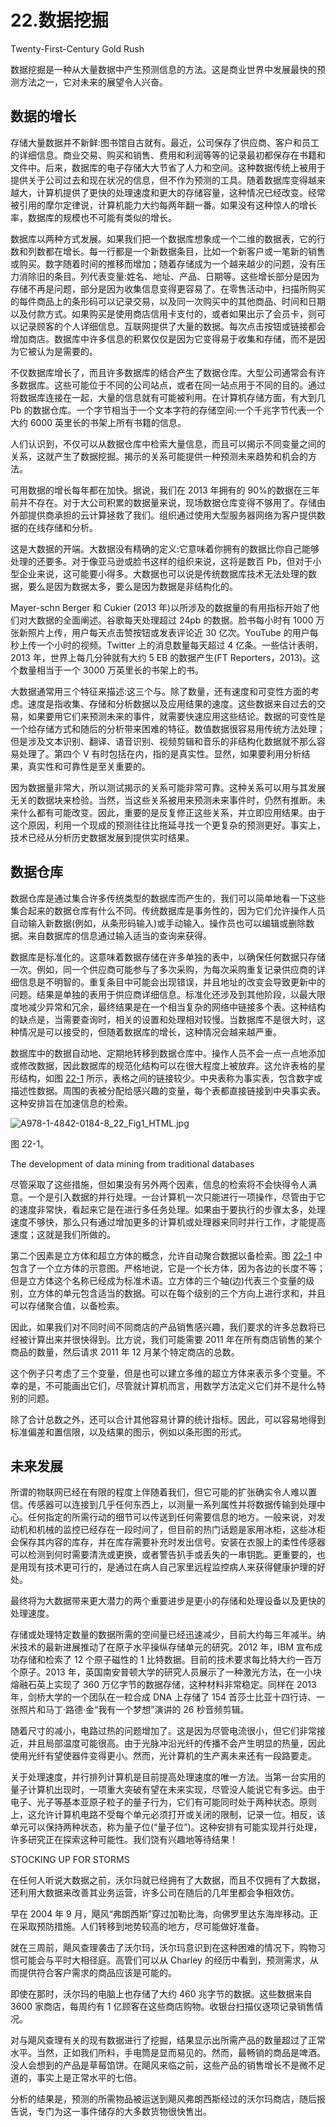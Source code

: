 # 22.数据挖掘

Twenty-First-Century Gold Rush

数据挖掘是一种从大量数据中产生预测信息的方法。这是商业世界中发展最快的预测方法之一，它对未来的展望令人兴奋。

## 数据的增长

存储大量数据并不新鲜:图书馆自古就有。最近，公司保存了供应商、客户和员工的详细信息。商业交易、购买和销售、费用和利润等等的记录最初都保存在书籍和文件中。后来，数据库的电子存储大大节省了人力和空间。这种数据传统上被用于提供关于公司过去和现在状况的信息，但不作为预测的工具。随着数据库变得越来越大，计算机提供了更快的处理速度和更大的存储容量，这种情况已经改变。经常被引用的摩尔定律说，计算机能力大约每两年翻一番。如果没有这种惊人的增长率，数据库的规模也不可能有类似的增长。

数据库以两种方式发展。如果我们把一个数据库想象成一个二维的数据表，它的行数和列数都在增长。每一行都是一个新数据条目，比如一个新客户或一笔新的销售或购买。数字随着时间的推移而增加；随着存储成为一个越来越少的问题，没有压力消除旧的条目。列代表变量:姓名、地址、产品、日期等。这些增长部分是因为存储不再是问题，部分是因为收集信息变得更容易了。在零售活动中，扫描所购买的每件商品上的条形码可以记录交易，以及同一次购买中的其他商品、时间和日期以及付款方式。如果购买是使用商店信用卡支付的，或者如果出示了会员卡，则可以记录顾客的个人详细信息。互联网提供了大量的数据。每次点击按钮或链接都会增加商店。数据库中许多信息的积累仅仅是因为它变得易于收集和存储，而不是因为它被认为是需要的。

不仅数据库增长了，而且许多数据库的结合产生了数据仓库。大型公司通常会有许多数据库。这些可能位于不同的公司站点，或者在同一站点用于不同的目的。通过将数据库连接在一起，大量的信息就有可能被利用。在计算机存储方面，有大到几 Pb 的数据仓库。一个字节相当于一个文本字符的存储空间:一个千兆字节代表一个大约 6000 英里长的书架上所有书籍的信息。

人们认识到，不仅可以从数据仓库中检索大量信息，而且可以揭示不同变量之间的关系，这就产生了数据挖掘。揭示的关系可能提供一种预测未来趋势和机会的方法。

可用数据的增长每年都在加快。据说，我们在 2013 年拥有的 90%的数据在三年前并不存在。对于大公司积累的数据量来说，现场数据仓库变得不够用了。存储由外部提供商承担的云计算拯救了我们。组织通过使用大型服务器网络为客户提供数据的在线存储和分析。

这是大数据的开端。大数据没有精确的定义:它意味着你拥有的数据比你自己能够处理的还要多。对于像亚马逊或脸书这样的组织来说，这将是数百 Pb，但对于小型企业来说，这可能要小得多。大数据也可以说是传统数据库技术无法处理的数据，要么是因为数据太多，要么是因为数据是非结构化的。

Mayer-schn Berger 和 Cukier (2013 年)以所涉及的数据量的有用指标开始了他们对大数据的全面阐述。谷歌每天处理超过 24pb 的数据。脸书每小时有 1000 万张新照片上传，用户每天点击赞按钮或发表评论近 30 亿次。YouTube 的用户每秒上传一个小时的视频。Twitter 上的消息数量每天超过 4 亿条。一些估计表明，2013 年，世界上每几分钟就有大约 5 EB 的数据产生(FT Reporters，2013)。这个数量相当于一个 3000 万英里长的书架上的书。

大数据通常用三个特征来描述:这三个与。除了数量，还有速度和可变性方面的考虑。速度是指收集、存储和分析数据以及应用结果的速度。这些数据来自过去的交易，如果要用它们来预测未来的事件，就需要快速应用这些结论。数据的可变性是一个给存储方式和随后的分析带来困难的特征。数值数据很容易用传统方法处理；但是涉及文本识别、翻译、语音识别、视频剪辑和音乐的非结构化数据就不那么容易处理了。第四个 V 有时包括在内，指的是真实性。显然，如果要利用分析结果，真实性和可靠性是至关重要的。

因为数据量非常大，所以测试揭示的关系可能非常可靠。这种关系可以用与其发展无关的数据块来检验。当然，当这些关系被用来预测未来事件时，仍然有推断。未来什么都有可能改变。因此，重要的是反复修正这些关系，并立即应用结果。由于这个原因，利用一个现成的预测往往比拖延寻找一个更复杂的预测更好。事实上，技术已经从分析历史数据发展到提供实时结果。

## 数据仓库

数据仓库是通过集合许多传统类型的数据库而产生的，我们可以简单地看一下这些集合起来的数据仓库有什么不同。传统数据库是事务性的，因为它们允许操作人员自动输入新数据(例如，从条形码输入)或手动输入。操作员也可以编辑或删除数据。来自数据库的信息通过输入适当的查询来获得。

数据库是标准化的。这意味着数据存储在许多单独的表中，以确保任何数据只存储一次。例如，同一个供应商可能参与了多次采购，为每次采购重复记录供应商的详细信息是不明智的。重复条目中可能会出现错误，并且地址的改变会导致更新中的问题。结果是单独的表用于供应商详细信息。标准化还涉及到其他阶段，以最大限度地减少异常和冗余，最终结果是在一个相当复杂的网络中链接多个表。这种结构的缺点是，当需要查询时，相关的设置和处理相对较慢。当数据库不是很大时，这种情况是可以接受的，但随着数据库的增长，这种情况会越来越严重。

数据库中的数据自动地、定期地转移到数据仓库中。操作人员不会一点一点地添加或修改数据，因此数据库的规范化结构可以在很大程度上被放弃。这允许表格的星形结构，如图 [22-1](#Fig1) 所示，表格之间的链接较少。中央表称为事实表，包含数字或描述性数据。周围的表被分配给感兴趣的变量，每个表都直接链接到中央事实表。这种安排旨在加速信息的检索。

![A978-1-4842-0184-8_22_Fig1_HTML.jpg](A978-1-4842-0184-8_22_Fig1_HTML.jpg)

图 22-1。

The development of data mining from traditional databases

尽管采取了这些措施，但如果没有另外两个因素，信息的检索将不会快得令人满意。一个是引入数据的并行处理。一台计算机一次只能进行一项操作，尽管由于它的速度非常快，看起来它是在进行多任务处理。如果由于要执行的步骤太多，处理速度不够快，那么只有通过增加更多的计算机或处理器来同时并行工作，才能提高速度；这就是我们所做的。

第二个因素是立方体和超立方体的概念，允许自动聚合数据以备检索。图 [22-1](#Fig1) 中包含了一个立方体的示意图。严格地说，它是一个长方体，因为各边的长度不等；但是立方体这个名称已经成为标准术语。立方体的三个轴(边)代表三个变量的级别，立方体的单元包含适当的数据。可以在每个级别的三个方向上进行求和，并且可以存储聚合值，以备检索。

因此，如果我们对不同时间不同商店的产品销售感兴趣，我们要求的许多总数将已经被计算出来并很快得到。比方说，我们可能需要 2011 年在所有商店销售的某个商品的数量，然后请求 2011 年 12 月某个特定商店的总数。

这个例子只考虑了三个变量，但是也可以建立多维的超立方体来表示多个变量。不幸的是，不可能画出它们，尽管就计算机而言，用数学方法定义它们并不是什么特别的问题。

除了合计总数之外，还可以合计其他容易计算的统计指标。因此，可以容易地得到标准偏差和置信限，以及结果的图示，例如以条形图的形式。

## 未来发展

所谓的物联网已经在有限的程度上伴随着我们，但它可能的扩张确实令人难以置信。传感器可以连接到几乎任何东西上，以测量一系列属性并将数据传输到处理中心。任何指定的所需行动的细节可以传送到任何需要信息的地方。一般来说，对发动机和机械的监控已经存在一段时间了，但目前的热门话题是家用冰柜，这些冰柜会保存其内容的库存，并在库存需要补充时发出信号。安装在衣服上的柔性传感器可以检测到何时需要清洗或更换，或者警告扒手或丢失的一串钥匙。更重要的，也是用现有技术更可行的，是通过在病人自己家里远程监控病人来获得健康护理的好处。

最终将为大数据带来更大潜力的两个重要进步是更小的存储和处理设备以及更快的处理速度。

存储或处理特定数量的数据所需的空间量已经迅速减少，目前大约每三年减半。纳米技术的最新进展推动了在原子水平操纵存储单元的研究。2012 年，IBM 宣布成功存储和检索了 12 个原子磁性的 1 比特数据。目前的技术要求每比特大约一百万个原子。2013 年，英国南安普顿大学的研究人员展示了一种激光方法，在一小块熔融石英上实现了 360 万亿字节的数据存储，这种材料非常稳定。同样在 2013 年，剑桥大学的一个团队在一粒合成 DNA 上存储了 154 首莎士比亚十四行诗、一张照片和马丁·路德·金“我有一个梦想”演讲的 26 秒音频剪辑。

随着尺寸的减小，电路过热的问题增加了。这是因为尽管电流很小，但它们非常接近，并且局部温度可能很高。由于光脉冲沿光纤的传播不会产生明显的热量，因此使用光纤有望使器件变得更小。然而，光计算机的生产离未来还有一段路要走。

关于处理速度，并行排列计算机是目前提高处理速度的唯一方法。当第一台实用的量子计算机出现时，一项重大突破有望在未来实现，尽管没人能说它有多远。由于电子、光子等基本亚原子粒子的量子行为，它们有可能同时处于两种状态。原则上，这允许计算机电路不受每个单元必须打开或关闭的限制，记录一位。相反，该单元可以保持两种状态，称为量子位(“量子位”)。这种安排有可能实现并行处理，许多研究正在探索这种可能性。我们饶有兴趣地等待结果！

STOCKING UP FOR STORMS

在任何人听说大数据之前，沃尔玛就已经拥有了大数据，而且不仅拥有了大数据，还利用大数据来改善其业务运营，许多公司在随后的几年里都会争相效仿。

早在 2004 年 9 月，飓风“弗朗西斯”穿过加勒比海，向佛罗里达东海岸移动。正在采取预防措施。人们转移到地势较高的地方，尽可能做好准备。

就在三周前，飓风查理袭击了沃尔玛，沃尔玛意识到在这种困难的情况下，购物习惯可能会与平时大相径庭。高管们可以从 Charley 的经历中看到，预测需求，从而提供符合客户需求的商品应该是可能的。

即使在那时，沃尔玛的电脑上也存储了大约 460 兆字节的数据。这些数据来自 3600 家商店，每周约有 1 亿顾客在这些商店购物。收银台扫描仪逐项记录销售情况。

对与飓风查理有关的现有数据进行了挖掘，结果显示出所需产品的数量超过了正常水平。当然，正如我们所料，手电筒是显而易见的。然而，最畅销的商品是啤酒。没人会想到的产品是草莓馅饼。在飓风来临之前，这些产品的销售增长不是微不足道的，事实上是正常水平的七倍。

分析的结果是，预测的所需物品被运送到飓风弗朗西斯经过的沃尔玛商店，随后报告说，专门为这一事件储存的大多数货物很快售出。